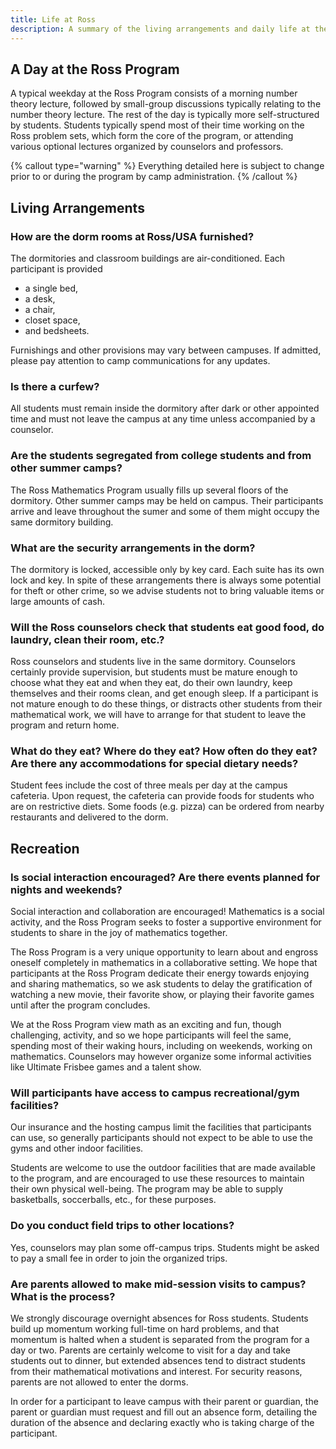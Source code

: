 ```yaml
---
title: Life at Ross
description: A summary of the living arrangements and daily life at the Ross Mathematics Program
---
```


## A Day at the Ross Program

A typical weekday at the Ross Program consists of a morning number theory lecture, followed by small-group discussions typically relating to the number theory lecture. The rest of the day is typically more self-structured by students. Students typically spend most of their time working on the Ross problem sets, which form the core of the program, or attending various optional lectures organized by counselors and professors.

{% callout type="warning" %}
Everything detailed here is subject to change prior to or during the program by camp administration.
{% /callout %}

## Living Arrangements

### How are the dorm rooms at Ross/USA furnished?

The dormitories and classroom buildings are air-conditioned. Each participant is provided
- a single bed,
- a desk,
- a chair,
- closet space,
- and bedsheets.

Furnishings and other provisions may vary between campuses. If admitted, please pay attention to camp communications for any updates.

### Is there a curfew?

All students must remain inside the dormitory after dark or other appointed time and must not leave the campus at any time unless accompanied by a counselor.

### Are the students segregated from college students and from other summer camps?

The Ross Mathematics Program usually fills up several floors of the dormitory. Other summer camps may be held on campus. Their participants arrive and leave throughout the sumer and some of them might occupy the same dormitory building.

### What are the security arrangements in the dorm?

The dormitory is locked, accessible only by key card. Each suite has its own lock and key. In spite of these arrangements there is always some potential for theft or other crime, so we advise students not to bring valuable items or large amounts of cash.

### Will the Ross counselors check that students eat good food, do laundry, clean their room, etc.?

Ross counselors and students live in the same dormitory. Counselors certainly provide supervision, but students must be mature enough to choose what they eat and when they eat, do their own laundry, keep themselves and their rooms clean, and get enough sleep. If a participant is not mature enough to do these things, or distracts other students from their mathematical work, we will have to arrange for that student to leave the program and return home.

### What do they eat? Where do they eat? How often do they eat? Are there any accommodations for special dietary needs?

Student fees include the cost of three meals per day at the campus cafeteria. Upon request, the cafeteria can provide foods for students who are on restrictive diets. Some foods (e.g. pizza) can be ordered from nearby restaurants and delivered to the dorm.

## Recreation

### Is social interaction encouraged? Are there events planned for nights and weekends?

Social interaction and collaboration are encouraged! Mathematics is a social activity, and the Ross Program seeks to foster a supportive environment for students to share in the joy of mathematics together.

The Ross Program is a very unique opportunity to learn about and engross oneself completely in mathematics in a collaborative setting. We hope that participants at the Ross Program dedicate their energy towards enjoying and sharing mathematics, so we ask students to delay the gratification of watching a new movie, their favorite show, or playing their favorite games until after the program concludes.

We at the Ross Program view math as an exciting and fun, though challenging, activity, and so we hope participants will feel the same, spending most of their waking hours, including on weekends, working on mathematics. Counselors may however organize some informal activities like Ultimate Frisbee games and a talent show.

### Will participants have access to campus recreational/gym facilities?

Our insurance and the hosting campus limit the facilities that participants can use, so generally participants should not expect to be able to use the gyms and other indoor facilities.

Students are welcome to use the outdoor facilities that are made available to the program, and are encouraged to use these resources to maintain their own physical well-being. The program may be able to supply basketballs, soccerballs, etc., for these purposes.

### Do you conduct field trips to other locations?

Yes, counselors may plan some off-campus trips. Students might be asked to pay a small fee in order to join the organized trips.

### Are parents allowed to make mid-session visits to campus? What is the process?

We strongly discourage overnight absences for Ross students. Students build up momentum working full-time on hard problems, and that momentum is halted when a student is separated from the program for a day or two. Parents are certainly welcome to visit for a day and take students out to dinner, but extended absences tend to distract students from their mathematical motivations and interest. For security reasons, parents are not allowed to enter the dorms.

In order for a participant to leave campus with their parent or guardian, the parent or guardian must request and fill out an absence form, detailing the duration of the absence and declaring exactly who is taking charge of the participant.